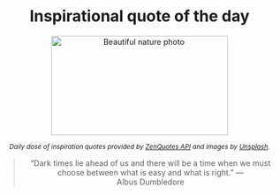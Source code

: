 
<div align="center">

# Inspirational quote of the day

<img src="./data/photo.jpeg" alt="Beautiful nature photo" width="320" height="180">

<sub><i>Daily dose of inspiration quotes provided by [ZenQuotes API](https://zenquotes.io/) and images by [Unsplash](https://unsplash.com/).</i></sub>


<blockquote>&ldquo;Dark times lie ahead of us and there will be a time when we must choose between what is easy and what is right.&rdquo; &mdash; <footer>Albus Dumbledore</footer></blockquote>

</div>
